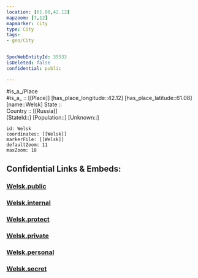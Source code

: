 ```yaml
---
location: [61.08,42.12] 
mapzoom: [7,12] 
mapmarker: city 
type: City
tags:
- geo/City


SpocWebEntityId: 35533
isDeleted: false
confidential: public

---
```

#is_a_/Place  
#is_a_ :: [[Place]] 
[has_place_longitude::42.12] 
[has_place_latitude::61.08] 
[name::Welsk] 
State ::  
Country :: [[Russia]]  
[StateId::] 
[Population::] 
[Unknown::] 


```leaflet
id: Welsk
coordinates: [[Welsk]] 
markerFile: [[Welsk]] 
defaultZoom: 11 
maxZoom: 18
```


## Confidential Links & Embeds: 

### [Welsk.public](/_public/\Earth\Continent\Europe\Europe~East\Russia\Russia~NorthWest\Arkhangelsk_Oblast\CityWelsk.public.md) 

### [Welsk.internal](/_internal/\Earth\Continent\Europe\Europe~East\Russia\Russia~NorthWest\Arkhangelsk_Oblast\CityWelsk.internal.md) 

### [Welsk.protect](/_protect/\Earth\Continent\Europe\Europe~East\Russia\Russia~NorthWest\Arkhangelsk_Oblast\CityWelsk.protect.md) 

### [Welsk.private](/_private/\Earth\Continent\Europe\Europe~East\Russia\Russia~NorthWest\Arkhangelsk_Oblast\CityWelsk.private.md) 

### [Welsk.personal](/_personal/\Earth\Continent\Europe\Europe~East\Russia\Russia~NorthWest\Arkhangelsk_Oblast\CityWelsk.personal.md) 

### [Welsk.secret](/_secret/\Earth\Continent\Europe\Europe~East\Russia\Russia~NorthWest\Arkhangelsk_Oblast\CityWelsk.secret.md)

